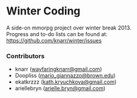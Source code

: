 Winter Coding
=============

A side-on mmorpg project over winter break 2013.  
Progress and to-do lists can be found at: https://github.com/knarr/winter/issues

### Contributors
* knarr (wayfaringknarr@gmail.com)
* Doopliss (mario_giannazzo@brown.edu)
* ekatkrzzz (kath.kryuchkova@gmail.com)
* ariellebryn (arielle.bryn@gmail.com)